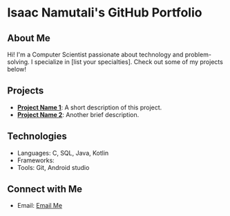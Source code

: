 # Isaac Namutali's GitHub Portfolio

## About Me
Hi! I'm a Computer Scientist passionate about technology and  problem-solving. I specialize in [list your specialties]. Check out some of my projects below!

## Projects
- **[Project Name 1](link)**: A short description of this project.
- **[Project Name 2](link)**: Another brief description.

## Technologies
- Languages: C, SQL, Java, Kotlin
- Frameworks: 
- Tools: Git, Android studio

## Connect with Me
- Email: [Email Me](mailto:isaacnamutali27@gmail.com)


